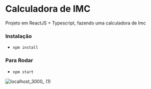 # Calculadora de IMC

Projeto em ReactJS + Typescript, fazendo uma calculadora de Imc

### Instalação

- `npm install`

### Para Rodar
- `npm start`

![localhost_3000_ (1)](https://user-images.githubusercontent.com/26916544/155893991-46174959-56f4-4d60-8f8d-0bc4c5dd6f2b.png)
